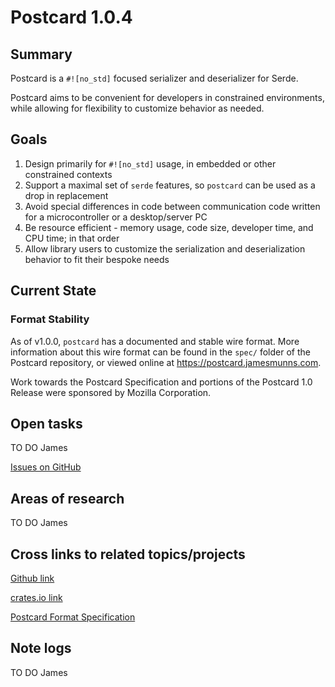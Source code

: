 # Postcard 1.0.4

## Summary
Postcard is a `#![no_std]` focused serializer and deserializer for Serde.

Postcard aims to be convenient for developers in constrained environments, while allowing for flexibility to customize behavior as needed.

## Goals
1. Design primarily for `#![no_std]` usage, in embedded or other constrained contexts
1. Support a maximal set of `serde` features, so `postcard` can be used as a drop in replacement
1. Avoid special differences in code between communication code written for a microcontroller or a desktop/server PC
1. Be resource efficient - memory usage, code size, developer time, and CPU time; in that order
1. Allow library users to customize the serialization and deserialization behavior to fit their bespoke needs

## Current State

### Format Stability
As of v1.0.0, `postcard` has a documented and stable wire format. More information about this wire format can be found in the `spec/` folder of the Postcard repository, or viewed online at https://postcard.jamesmunns.com.

Work towards the Postcard Specification and portions of the Postcard 1.0 Release were sponsored by Mozilla Corporation.

## Open tasks
TO DO James 

[Issues on GitHub](https://github.com/jamesmunns/postcard/issues)

## Areas of research
TO DO James 

## Cross links to related topics/projects
[Github link](https://github.com/jamesmunns/postcard)

[crates.io link](https://crates.io/crates/postcard)

[Postcard Format Specification](https://postcard.jamesmunns.com/)

## Note logs
TO DO James 